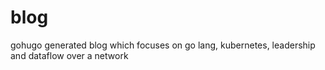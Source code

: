 # blog
gohugo generated blog which focuses on go lang, kubernetes, leadership and dataflow over a network
